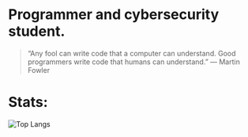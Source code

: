 # Programmer and cybersecurity student.

> “Any fool can write code that a computer can understand. Good programmers write code that humans can understand.”
― Martin Fowler

# Stats:
![Top Langs](https://github-readme-stats.vercel.app/api/top-langs/?username=camishollmann&theme=maroongold) 
<!-- ![GitHub stats](https://github-readme-stats.vercel.app/api?username=camishollmann&theme=maroongold) \ -->


